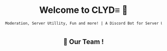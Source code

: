<div align="center">

# Welcome to CLYD≡ 👋
```markdown
Moderation, Server Utillity, Fun and more! | A Discord Bot for Server Utillitys like Reaction Roles and Welcome Messages!
```
#
 
## 👥 Our Team !

</div>

